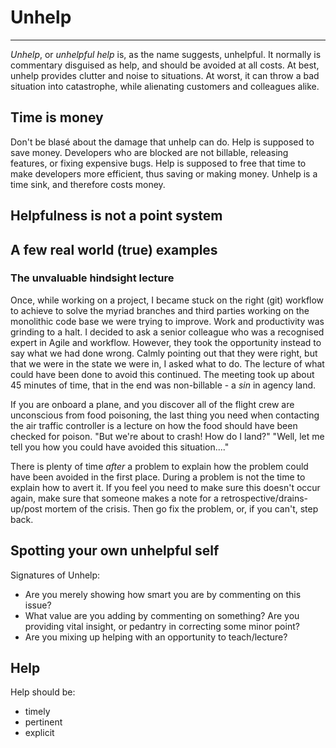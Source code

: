 # Unhelp
---
_Unhelp_, or _unhelpful help_ is, as the name suggests, unhelpful. It normally is commentary disguised as help, and should be avoided at all costs. At best, unhelp provides clutter and noise to situations. At worst, it can throw a bad situation into catastrophe, while alienating customers and colleagues alike.

## Time is money

Don't be blasé about the damage that unhelp can do. Help is supposed to save money. Developers who are blocked are not billable, releasing features, or fixing expensive bugs. Help is supposed to free that time to make developers more efficient, thus saving or making money. Unhelp is a time sink, and therefore costs money.

## Helpfulness is not a point system


## A few real world (true) examples

### The unvaluable hindsight lecture
Once, while working on a project, I became stuck on the right (git) workflow to achieve to solve the myriad branches and third parties working on the monolithic code base we were trying to improve. Work and productivity was grinding to a halt. I decided to ask a senior colleague who was a recognised expert in Agile and workflow. However, they took the opportunity instead to say what we had done wrong. Calmly pointing out that they were right, but that we were in the state we were in, I asked what to do. The lecture of what could have been done to avoid this continued. The meeting took up about 45 minutes of time, that in the end was non-billable - a _sin_ in agency land.

If you are onboard a plane, and you discover all of the flight crew are unconscious from food poisoning, the last thing you need when contacting the air traffic controller is a lecture on how the food should have been checked for poison.
"But we're about to crash! How do I land?"
"Well, let me tell you how you could have avoided this situation...."

There is plenty of time _after_ a problem to explain how the problem could have been avoided in the first place. During a problem is not the time to explain how to avert it. If you feel you need to make sure this doesn't occur again, make sure that someone makes a note for a retrospective/drains-up/post mortem of the crisis. Then go fix the problem, or, if you can't, step back.


## Spotting your own unhelpful self
Signatures of Unhelp:
- Are you merely showing how smart you are by commenting on this issue?
- What value are you adding by commenting on something? Are you providing vital insight, or pedantry in correcting some minor point?
- Are you mixing up helping with an opportunity to teach/lecture?

## Help

Help should be:

- timely
- pertinent
- explicit

